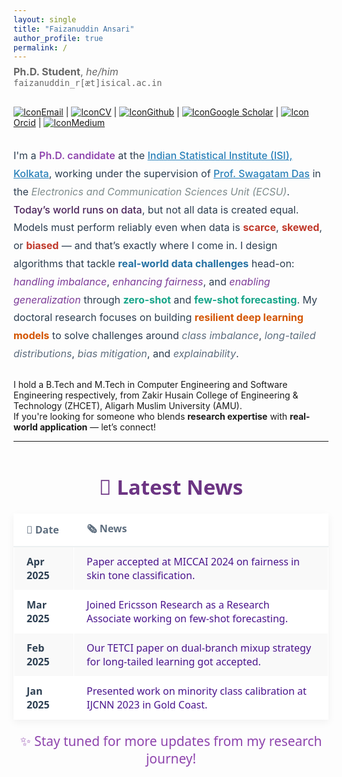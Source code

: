 ```yaml
---
layout: single
title: "Faizanuddin Ansari"
author_profile: true
permalink: /
---
```


<p style="font-size: 1rem; color: #666; margin-top: -0.5rem;">
  <strong>Ph.D. Student</strong>, <em>he/him</em><br>
  <code>faizanuddin_r[æt]isical.ac.in</code>
</p>

<div style="display:flex;align-items:center;justify-content:space-between;">
  <p>
  <a href="mailto:faizanansari541@gmail.com"><img src="assets/envelope-solid.svg" alt="Icon" class="icon">Email</a> |
  <a href="https://drive.google.com/file/d/17wYiveh-a3hAipuxYDci_8lSCnS9-BHY/view"><img src="assets/file-solid.svg" alt="Icon" class="icon">CV</a> |         <a href="https://github.com/ziaf/"><img src="assets/github.svg" alt="Icon" class="icon">Github</a> |
  <a href="https://scholar.google.com/"><img src="assets/google-scholar.svg" alt="Icon" class="icon">Google Scholar</a> |
  <a href="https://orcid.org/0009-0009-5517-8846"><img src="assets/orcid.svg" alt="Icon" class="icon">Orcid</a> |
  <a href="https://medium.com/@faizanansari541"><img src="assets/medium (1).svg" alt="Icon" class="icon">Medium</a> </p>
</div>

<div style="display:flex;align-items:center;justify-content:space-between;">
  <div style="flex:2;">
    <p style="font-size: 16px; line-height: 1.8; color: #2c3e50; max-width: 800px;">
  I'm a 
  <strong style="color: #8e44ad; font-weight: 600;">Ph.D. candidate</strong> 
  at the 
  <a href="https://www.isical.ac.in" target="_blank" style="color: #2980b9; font-weight: 500;">Indian Statistical Institute (ISI), Kolkata</a>, 
  working under the supervision of 
  <a href="https://www.isical.ac.in/~swagatam.das/" target="_blank" style="color: #2980b9; font-weight: 500;">Prof. Swagatam Das</a> 
  in the <span style="color: #7f8c8d; font-style: italic;">Electronics and Communication Sciences Unit (ECSU)</span>.
  <span style="color: #4a235a; font-weight: 500;">Today’s world runs on data</span>, but not all data is created equal. 
  Models must perform reliably even when data is <strong style="color: #c0392b;">scarce</strong>, 
  <strong style="color: #c0392b;">skewed</strong>, or <strong style="color: #c0392b;">biased</strong> — 
  and that’s exactly where I come in.
  I design algorithms that tackle <strong style="color: #2471a3;">real-world data challenges</strong> head-on: 
  <em style="color: #7d3c98;">handling imbalance</em>, 
  <em style="color: #7d3c98;">enhancing fairness</em>, and 
  <em style="color: #7d3c98;">enabling generalization</em> through 
  <strong style="color: #17a589;">zero-shot</strong> and 
  <strong style="color: #17a589;">few-shot forecasting</strong>. 
  My doctoral research focuses on building 
  <strong style="color: #d35400;">resilient deep learning models</strong> 
  to solve challenges around 
  <em style="color: #5d6d7e;">class imbalance</em>, 
  <em style="color: #5d6d7e;">long-tailed distributions</em>, 
  <em style="color: #5d6d7e;">bias mitigation</em>, and 
  <em style="color: #5d6d7e;">explainability</em>.
</p>
  </div>
<!-- <div style="flex:1;text-align:right;">
  <img src="assets/images/avtar.png" alt="faizan" style="border-radius:0px;width:220px;height:220px;object-fit:cover;">
</div> -->
</div>
 <p style="margin-top: 10px;"> I hold a B.Tech and M.Tech in Computer Engineering and Software Engineering respectively, from Zakir Husain College of Engineering & Technology (ZHCET), Aligarh Muslim University (AMU). <br>
    If you're looking for someone who blends <strong>research expertise</strong> with <strong>real-world application</strong> — let’s connect!
  </p>

---

<div style="max-width: 800px; margin: 50px auto; font-family: 'Segoe UI', sans-serif; font-size: 22px;">
  <h2 style="text-align: center; color: #6c3483; margin-bottom: 20px;">📰 Latest News</h2>

  <table style="width: 100%; border-collapse: collapse; box-shadow: 0 4px 12px rgba(0, 0, 0, 0.05);">
    <thead>
      <tr style="background-color: #ffffff; border-bottom: 2px solid #ecf0f1;">
        <th style="text-align: left; padding: 12px 20px; border: 1px solid #ffffff; color: #5d6d7e;">📅 Date</th>
        <th style="text-align: left; padding: 12px 20px; border: 1px solid #ffffff; color: #5d6d7e;">🗞️ News</th>
      </tr>
    </thead>
    <tbody>
      <tr style="background-color: #f9f9f9;">
        <td style="padding: 12px 20px; border: 1px solid #ffffff; color: #2e4053;"><strong>Apr 2025</strong></td>
        <td style="padding: 12px 20px; border: 1px solid #ffffff; color: #4a148c;">
          Paper accepted at MICCAI 2024 on fairness in skin tone classification.
        </td>
      </tr>
      <tr style="background-color: #ffffff;">
        <td style="padding: 12px 20px; border: 1px solid #ffffff; color: #2e4053;"><strong>Mar 2025</strong></td>
        <td style="padding: 12px 20px; border: 1px solid #ffffff; color: #4a148c;">
          Joined Ericsson Research as a Research Associate working on few-shot forecasting.
        </td>
      </tr>
      <tr style="background-color: #f9f9f9;">
        <td style="padding: 12px 20px; border: 1px solid #ffffff; color: #2e4053;"><strong>Feb 2025</strong></td>
        <td style="padding: 12px 20px; border: 1px solid #ffffff; color: #4a148c;">
          Our TETCI paper on dual-branch mixup strategy for long-tailed learning got accepted.
        </td>
      </tr>
      <tr style="background-color: #ffffff;">
        <td style="padding: 12px 20px; border: 1px solid #ffffff; color: #2e4053;"><strong>Jan 2025</strong></td>
        <td style="padding: 12px 20px; border: 1px solid #ffffff; color: #4a148c;">
          Presented work on minority class calibration at IJCNN 2023 in Gold Coast.
        </td>
      </tr>
    </tbody>
  </table>

  <p style="text-align: center; margin-top: 20px; color: #8e44ad; font-size: 0.95em;">
    ✨ Stay tuned for more updates from my research journey!
  </p>
</div>


<!--
<div style="display:flex; gap: 2rem;">

<div style="flex:1;">
  <h3>Recent Positions</h3>
  <ul>
    <li><strong>Assistant in Research</strong>, Yale University<br>
    Autumn 2024<br>
    Advisors: <a href="https://ling.yale.edu/people/robert-frank">Bob Frank</a>, <a href="https://cpsc.yale.edu/people/dana-angluin">Dana Angluin</a></li>

    <li><strong>Assistant in Research</strong>, MIT<br>
    Spring 2024<br>
    Advisor: <a href="https://jrawski.info/">Jon Rawski</a></li>

    <li><strong>Research Intern</strong>, Aristo Team at <a href="https://allenai.org/">AI2</a><br>
    August-December 2023<br>
    Advisor: <a href="https://allenai.org/team/ashishs">Ashish Sabharwal</a></li>
  </ul>
</div>

<div style="flex:1;">
  <h3>Education</h3>
  <ul>
    <li><strong>Ph.D. in Computer Science</strong><br>
    2022–Present<br>
    Umeå University</li>

    <li><strong>M.Sc. in Computer Science with Speech and Language Processing</strong><br>
    2021<br>
    University of Sheffield</li>

    <li><strong>B.Sc. in Computer Science</strong><br>
    2019<br>
    Freie Universität Berlin</li>
  </ul>
</div>

</div>


<h3>Research Interests</h3>
<ul>
  <li>Formal Language Theory</li>
  <li>Neural Networks</li>
  <li>Computational Linguistics</li>
</ul>
-->
